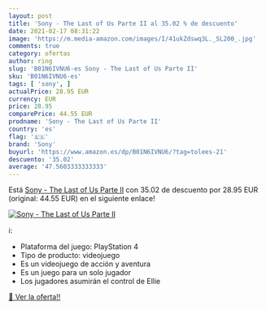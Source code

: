 ```yaml
---
layout: post
title: 'Sony - The Last of Us Parte II al 35.02 % de descuento'
date: 2021-02-17 08:31:22
image: 'https://m.media-amazon.com/images/I/41ukZdswq3L._SL200_.jpg'
comments: true
category: ofertas
author: ring
slug: 'B01N6IVNU6-es Sony - The Last of Us Parte II'
sku: 'B01N6IVNU6-es'
tags: [ 'sony', ]
actualPrice: 28.95 EUR
currency: EUR
price: 28.95
comparePrice: 44.55 EUR
prodname: 'Sony - The Last of Us Parte II'
country: 'es'
flag: '🇪🇸'
brand: 'Sony'
buyurl: 'https://www.amazon.es/dp/B01N6IVNU6/?tag=tolees-21'
descuento: '35.02'
average: '47.5603333333333'
---
```


Está [Sony - The Last of Us Parte II](https://www.amazon.es/dp/B01N6IVNU6/?tag=tolees-21) con 35.02 de descuento por 28.95 EUR (original: 44.55 EUR) en el siguiente enlace!

[![Sony - The Last of Us Parte II](https://m.media-amazon.com/images/I/41ukZdswq3L._SL200_.jpg)](https://www.amazon.es/dp/B01N6IVNU6/?tag=tolees-21)

ℹ️:

- Plataforma del juego: PlayStation 4
- Tipo de producto: videojuego
- Es un videojuego de acción y aventura
- Es un juego para un solo jugador
- Los jugadores asumirán el control de Ellie

[🛒 Ver la oferta!!](https://www.amazon.es/dp/B01N6IVNU6/?tag=tolees-21)
